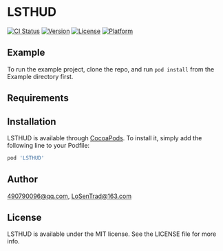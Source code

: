 # LSTHUD

[![CI Status](https://img.shields.io/travis/490790096@qq.com/LSTHUD.svg?style=flat)](https://travis-ci.org/490790096@qq.com/LSTHUD)
[![Version](https://img.shields.io/cocoapods/v/LSTHUD.svg?style=flat)](https://cocoapods.org/pods/LSTHUD)
[![License](https://img.shields.io/cocoapods/l/LSTHUD.svg?style=flat)](https://cocoapods.org/pods/LSTHUD)
[![Platform](https://img.shields.io/cocoapods/p/LSTHUD.svg?style=flat)](https://cocoapods.org/pods/LSTHUD)

## Example

To run the example project, clone the repo, and run `pod install` from the Example directory first.

## Requirements

## Installation

LSTHUD is available through [CocoaPods](https://cocoapods.org). To install
it, simply add the following line to your Podfile:

```ruby
pod 'LSTHUD'
```

## Author

490790096@qq.com, LoSenTrad@163.com

## License

LSTHUD is available under the MIT license. See the LICENSE file for more info.
